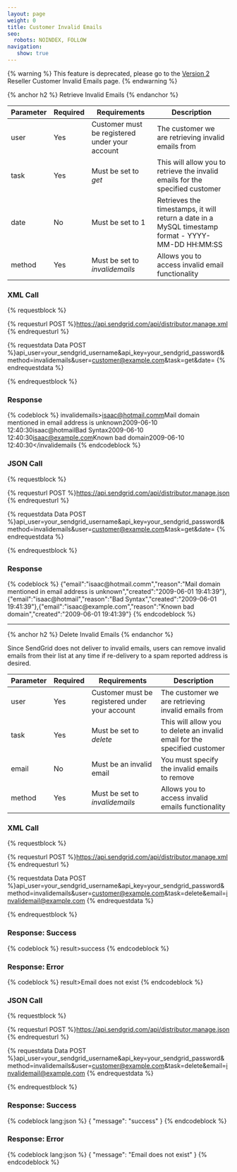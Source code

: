 ```yaml
---
layout: page
weight: 0
title: Customer Invalid Emails
seo:
  robots: NOINDEX, FOLLOW
navigation:
   show: true
---
```


{% warning %}
This feature is deprecated, please go to the [Version 2]({{root_url}}/API_Reference/Web_API/Reseller_API/customer_invalid_emails.html) Reseller Customer Invalid Emails page.
{% endwarning %}

{% anchor h2 %}
Retrieve Invalid Emails
{% endanchor %}

<table class="table table-bordered table-striped">
   <thead>
      <tr>
         <th>Parameter</th>
         <th>Required</th>
         <th>Requirements</th>
         <th>Description</th>
      </tr>
   </thead>
   <tbody>
      <tr>
         <td>user</td>
         <td>Yes</td>
         <td>Customer must be registered under your account</td>
         <td>The customer we are retrieving invalid emails from</td>
      </tr>
      <tr>
         <td>task</td>
         <td>Yes</td>
         <td>
            Must be set to
            <em>get</em>
         </td>
         <td>This will allow you to retrieve the invalid emails for the specified customer</td>
      </tr>
      <tr>
         <td>date</td>
         <td>No</td>
         <td>Must be set to 1</td>
         <td>Retrieves the timestamps, it will return a date in a MySQL timestamp format - YYYY-MM-DD HH:MM:SS</td>
      </tr>
      <tr>
         <td>method</td>
         <td>Yes</td>
         <td>
            Must be set to
            <em>invalidemails</em>
         </td>
         <td>Allows you to access invalid email functionality</td>
      </tr>
   </tbody>
</table>

### XML Call

{% requestblock %}

  {% requesturl POST %}https://api.sendgrid.com/api/distributor.manage.xml
  {% endrequesturl %}

  {% requestdata Data POST %}api_user=your_sendgrid_username&api_key=your_sendgrid_password&method=invalidemails&user=customer@example.com&task=get&date=
  {% endrequestdata %}

{% endrequestblock %}

### Response

{% codeblock %}
invalidemails><invalidemail><email>isaac@hotmail.comm</email><reason>Mail domain mentioned in email address is unknown</reason><created>2009-06-10 12:40:30</created></invalidemail><invalidemail><email>isaac@hotmail</email><reason>Bad Syntax</reason><created>2009-06-10 12:40:30</created></invalidemail><invalidemail><email>isaac@example.com</email><reason>Known bad domain</reason><created>2009-06-10 12:40:30</created></invalidemail></invalidemails
{% endcodeblock %}
<h3>JSON Call</h3>

{% requestblock %}

  {% requesturl POST %}https://api.sendgrid.com/api/distributor.manage.json
  {% endrequesturl %}

  {% requestdata Data POST %}api_user=your_sendgrid_username&amp;api_key=your_sendgrid_password&amp;method=invalidemails&amp;user=customer@example.com&amp;task=get&amp;date=
  {% endrequestdata %}

{% endrequestblock %}

<h3>Response</h3>
{% codeblock %}
{"email":"isaac@hotmail.comm","reason":"Mail domain mentioned in email address is unknown","created":"2009-06-01 19:41:39"},{"email":"isaac@hotmail","reason":"Bad Syntax","created":"2009-06-01 19:41:39"},{"email":"isaac@example.com","reason":"Known bad domain","created":"2009-06-01 19:41:39"}
{% endcodeblock %}

* * * * *

{% anchor h2 %}
Delete Invalid Emails
{% endanchor %}

Since SendGrid does not deliver to invalid emails, users can remove invalid emails from their list at any time if re-delivery to a spam reported address is desired.

<table class="table table-bordered table-striped">
   <thead>
      <tr>
         <th>Parameter</th>
         <th>Required</th>
         <th>Requirements</th>
         <th>Description</th>
      </tr>
   </thead>
   <tbody>
      <tr>
         <td>user</td>
         <td>Yes</td>
         <td>Customer must be registered under your account</td>
         <td>The customer we are retrieving invalid emails from</td>
      </tr>
      <tr>
         <td>task</td>
         <td>Yes</td>
         <td>
            Must be set to
            <em>delete</em>
         </td>
         <td>This will allow you to delete an invalid email for the specified customer</td>
      </tr>
      <tr>
         <td>email</td>
         <td>No</td>
         <td>Must be an invalid email</td>
         <td>You must specify the invalid emails to remove</td>
      </tr>
      <tr>
         <td>method</td>
         <td>Yes</td>
         <td>
            Must be set to
            <em>invalidemails</em>
         </td>
         <td>Allows you to access invalid emails functionality</td>
      </tr>
   </tbody>
</table>

### XML Call

{% requestblock %}

  {% requesturl POST %}https://api.sendgrid.com/api/distributor.manage.xml
  {% endrequesturl %}

  {% requestdata Data POST %}api_user=your_sendgrid_username&api_key=your_sendgrid_password&method=invalidemails&user=customer@example.com&task=delete&email=invalidemail@example.com
  {% endrequestdata %}

{% endrequestblock %}

### Response: Success

{% codeblock %}
result><message>success</message></result>
{% endcodeblock %}
<h3>Response: Error</h3>
{% codeblock %}
result><message>Email does not exist</message></result>
{% endcodeblock %}

### JSON Call

{% requestblock %}

  {% requesturl POST %}https://api.sendgrid.com/api/distributor.manage.json
  {% endrequesturl %}

  {% requestdata Data POST %}api_user=your_sendgrid_username&api_key=your_sendgrid_password&method=invalidemails&user=customer@example.com&task=delete&email=invalidemail@example.com
  {% endrequestdata %}

{% endrequestblock %}

### Response: Success

{% codeblock lang:json %}
{
  "message": "success"
}
{% endcodeblock %}

### Response: Error

{% codeblock lang:json %}
{
  "message": "Email does not exist"
}
{% endcodeblock %}

